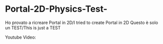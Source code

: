 # Portal-2D-Physics-Test-
Ho provato a ricreare Portal in 2D/I tried to create Portal in 2D
Questo è solo un TEST/This is just a TEST

Youtube Video:
